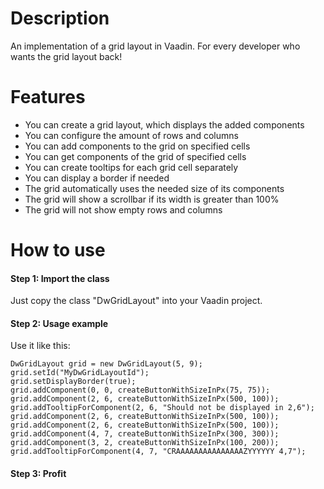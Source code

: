 # Description
An implementation of a grid layout in Vaadin. For every developer who wants the grid layout back!

# Features 

- You can create a grid layout, which displays the added components
- You can configure the amount of rows and columns
- You can add components to the grid on specified cells
- You can get components of the grid of specified cells
- You can create tooltips for each grid cell separately
- You can display a border if needed
- The grid automatically uses the needed size of its components
- The grid will show a scrollbar if its width is greater than 100%
- The grid will not show empty rows and columns

# How to use 

#### Step 1: Import the class
Just copy the class "DwGridLayout" into your Vaadin project.

#### Step 2: Usage example
Use it like this:

    DwGridLayout grid = new DwGridLayout(5, 9);
    grid.setId("MyDwGridLayoutId");
    grid.setDisplayBorder(true);
    grid.addComponent(0, 0, createButtonWithSizeInPx(75, 75));
    grid.addComponent(2, 6, createButtonWithSizeInPx(500, 100));
    grid.addTooltipForComponent(2, 6, "Should not be displayed in 2,6");
    grid.addComponent(2, 6, createButtonWithSizeInPx(500, 100));
    grid.addComponent(2, 6, createButtonWithSizeInPx(500, 100));
    grid.addComponent(4, 7, createButtonWithSizeInPx(300, 300));
    grid.addComponent(3, 2, createButtonWithSizeInPx(100, 200));
    grid.addTooltipForComponent(4, 7, "CRAAAAAAAAAAAAAAAZYYYYYY 4,7");

#### Step 3: Profit
